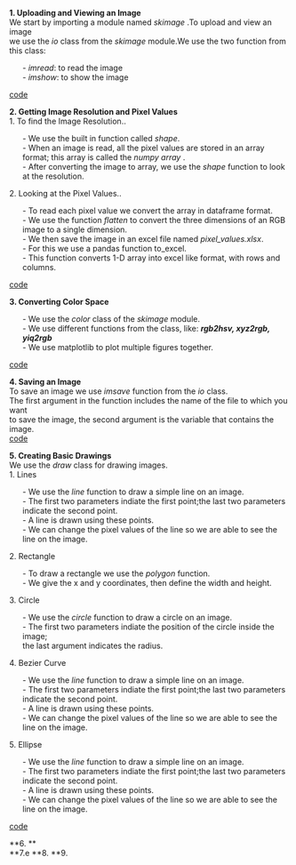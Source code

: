 
  **1. Uploading and Viewing an Image** <br>
       We start by importing a module named *skimage* .To upload and view an image <br>
       we use the *io* class from the *skimage* module.We use the two function from <br>
       this class:<br>
       <ol>
           - *imread*: to read the image<br>
           - *imshow*: to show the image<br>
       </ol>
       [code](https://github.com/madhuragandhe/Image_Processing/blob/master/Basics_Concepts/Open_Close.py)<br>

  **2. Getting Image Resolution and Pixel Values** <br>
        1. To find the Image Resolution..<br>
        <ol>
            - We use the built in function called *shape*. <br>
            - When an image is read, all the pixel values are stored in an array format; this array is called the *numpy array* .<br>
            - After converting the image to array, we use the *shape* function to look at the resolution.<br>
        </ol>
        2. Looking at the Pixel Values..<br>
        <ol>
           - To read each pixel value we convert the array in dataframe format. <br>
           - We use the function *flatten* to convert the three dimensions of an RGB image to a single dimension.<br> 
           - We then save the image in an excel file named *pixel_values.xlsx*.<br>
           - For this we use a pandas function to_excel.<br>
           - This function converts 1-D array into excel like format, with rows and columns.<br>
      </ol>
      [code](https://github.com/madhuragandhe/Image_Processing/blob/master/Basics_Concepts/ImageResolution.py)<br>
      
  **3. Converting Color Space**<br>
       <ol>
          - We use the *color* class of the *skimage* module.<br>
          - We use different functions from the class, like: ***rgb2hsv, xyz2rgb, yiq2rgb***<br>
          - We use matplotlib to plot multiple figures together.<br>
      </ol>
      [code](https://github.com/madhuragandhe/Image_Processing/blob/master/Basics_Concepts/ColorSpace.py)<br>
      
  **4. Saving an Image**<br>
       To save an image we use *imsave* function from the *io* class.<br>
       The first argument in the function includes the name of the file to which you want<br>
       to save the image, the second argument is the variable that contains the image.<br>
       [code](https://github.com/madhuragandhe/Image_Processing/blob/master/Basics_Concepts/SavingImage.py)

  **5. Creating Basic Drawings**<br>
       We use the *draw* class for drawing images.<br>
       1. Lines<br>
        <ol>
            - We use the *line* function to draw a simple line on an image. <br>
            - The first two parameters indiate the first point;the last two parameters indicate the second point.<br>
            - A line is drawn using these points.<br>
            - We can change the pixel values of the line so we are able to see the line on the image.<br>
        </ol>
       2. Rectangle<br>
        <ol>
           - To draw a rectangle we use the *polygon* function. <br>
           - We give the x and y coordinates, then define the width and height.<br> 
       </ol>
       3. Circle<br>
        <ol>
            - We use the *circle* function to draw a circle on an image. <br>
            - The first two parameters indiate the position of the circle inside the image;<br>
              the last argument indicates the radius.<br>
       </ol>
       4. Bezier Curve<br>
        <ol>
            - We use the *line* function to draw a simple line on an image. <br>
            - The first two parameters indiate the first point;the last two parameters indicate the second point.<br>
            - A line is drawn using these points.<br>
            - We can change the pixel values of the line so we are able to see the line on the image.<br>
       </ol>
       5. Ellipse<br>
        <ol>
            - We use the *line* function to draw a simple line on an image. <br>
            - The first two parameters indiate the first point;the last two parameters indicate the second point.<br>
            - A line is drawn using these points.<br>
            - We can change the pixel values of the line so we are able to see the line on the image.<br>
       </ol> 
       [code](https://github.com/madhuragandhe/Image_Processing/blob/master/Basics_Concepts/BasicDrawings.py)
  
  **6. **<br>
  **7.e
  **8.
  **9.
